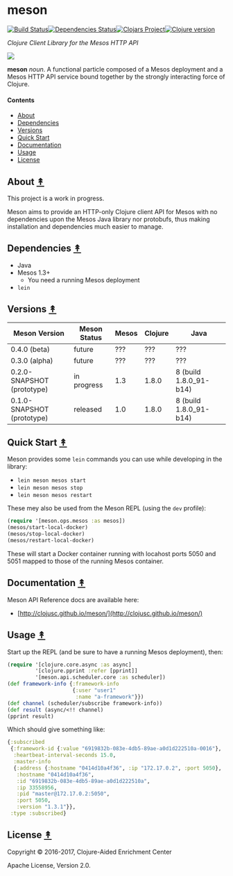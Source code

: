 # meson

[![Build Status][travis-badge]][travis][![Dependencies Status][deps-badge]][deps][![Clojars Project][clojars-badge]][clojars][![Clojure version][clojure-v]](project.clj)

*Clojure Client Library for the Mesos HTTP API*

[![][logo]][logo-large]

**meson** *noun*. A functional particle composed of a Mesos deployment and a Mesos HTTP API service bound together by the strongly interacting force of Clojure.


#### Contents

* [About](#about-)
* [Dependencies](#dependencies-)
* [Versions](#versions-)
* [Quick Start](#quick-start-)
* [Documentation](#documentation-)
* [Usage](#usage-)
* [License](#license-)


## About [&#x219F;](#contents)

This project is a work in progress.

Meson aims to provide an HTTP-only Clojure client API for Mesos with no
dependencies upon the Mesos Java library nor protobufs, thus making
installation and dependencies much easier to manage.


## Dependencies [&#x219F;](#contents)

* Java
* Mesos 1.3+
  * You need a running Mesos deployment
* `lein`


## Versions [&#x219F;](#contents)

| Meson Version              | Meson Status | Mesos | Clojure | Java                   |
|----------------------------|--------------|-------|---------|------------------------|
| 0.4.0 (beta)               | future       | ???   | ???     | ???                    |
| 0.3.0 (alpha)              | future       | ???   | ???     | ???                    |
| 0.2.0-SNAPSHOT (prototype) | in progress  | 1.3   | 1.8.0   | 8 (build 1.8.0_91-b14) |
| 0.1.0-SNAPSHOT (prototype) | released     | 1.0   | 1.8.0   | 8 (build 1.8.0_91-b14) |


## Quick Start [&#x219F;](#contents)

Meson provides some `lein` commands you can use while developing in the library:

* `lein meson mesos start`
* `lein meson mesos stop`
* `lein meson mesos restart`

These mey also be used from the Meson REPL (using the `dev` profile):

```clj
(require '[meson.ops.mesos :as mesos])
(mesos/start-local-docker)
(mesos/stop-local-docker)
(mesos/restart-local-docker)
```

These will start a Docker container running with locahost ports 5050 and 5051
mapped to those of the running Mesos container.


## Documentation [&#x219F;](#contents)

Meson API Reference docs are available here:
 * [http://clojusc.github.io/meson/](http://clojusc.github.io/meson/)


## Usage [&#x219F;](#contents)

Start up the REPL (and be sure to have a running Mesos deployment), then:

```clj
(require '[clojure.core.async :as async]
         '[clojure.pprint :refer [pprint]]
         '[meson.api.scheduler.core :as scheduler])
(def framework-info {:framework-info
                     {:user "user1"
                      :name "a-framework"}})
(def channel (scheduler/subscribe framework-info))
(def result (async/<!! channel)
(pprint result)
```
Which should give something like:
```clj
{:subscribed
 {:framework-id {:value "6919832b-083e-4db5-89ae-a0d1d222510a-0016"},
  :heartbeat-interval-seconds 15.0,
  :master-info
  {:address {:hostname "0414d10a4f36", :ip "172.17.0.2", :port 5050},
   :hostname "0414d10a4f36",
   :id "6919832b-083e-4db5-89ae-a0d1d222510a",
   :ip 33558956,
   :pid "master@172.17.0.2:5050",
   :port 5050,
   :version "1.3.1"}},
 :type :subscribed}
```


## License [&#x219F;](#contents)

Copyright © 2016-2017, Clojure-Aided Enrichment Center

Apache License, Version 2.0.


<!-- Named page links below: /-->

[travis]: https://travis-ci.org/clojusc/meson
[travis-badge]: https://travis-ci.org/clojusc/meson.png?branch=master
[deps]: http://jarkeeper.com/clojusc/meson
[deps-badge]: http://jarkeeper.com/clojusc/meson/status.svg
[logo]: resources/images/Meson-nonet-spin-0-250x.png
[logo-large]: resources/images/Meson-nonet-spin-0-1000x.png
[tag-badge]: https://img.shields.io/github/tag/clojusc/meson.svg
[tag]: https://github.com/clojusc/meson/tags
[clojure-v]: https://img.shields.io/badge/clojure-1.8.0-blue.svg
[clojars]: https://clojars.org/meson
[clojars-badge]: https://img.shields.io/clojars/v/meson.svg
